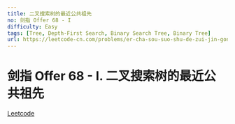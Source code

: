 ```yaml
---
title: 二叉搜索树的最近公共祖先
no: 剑指 Offer 68 - I
difficulty: Easy
tags: [Tree, Depth-First Search, Binary Search Tree, Binary Tree]
url: https://leetcode-cn.com/problems/er-cha-sou-suo-shu-de-zui-jin-gong-gong-zu-xian-lcof/
---
```


# 剑指 Offer 68 - I. 二叉搜索树的最近公共祖先

[Leetcode](https://leetcode-cn.com/problems/er-cha-sou-suo-shu-de-zui-jin-gong-gong-zu-xian-lcof/)

